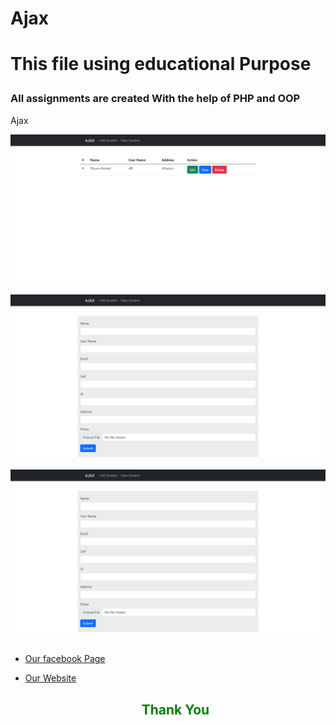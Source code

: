 
<h1>Ajax<h1>

<p> This file using  educational Purpose</p>
<h3> All assignments are created With the help of PHP and OOP </h3>


<p>Ajax</p>
<img src="assets/img/view/1.png" alt="">

<br>
<br>
<img src="assets/img/view/2.png" alt="">

<br>
<br>
<img src="assets/img/view/2.png" alt="">

<br>
<br>


- [Our facebook Page](https://web.facebook.com/saresearchlab/)
- [Our Website](https://saresearchlab.moudutshuvo.com/)

	<h2 style="text-align: center;color: green;">Thank You</h2>
